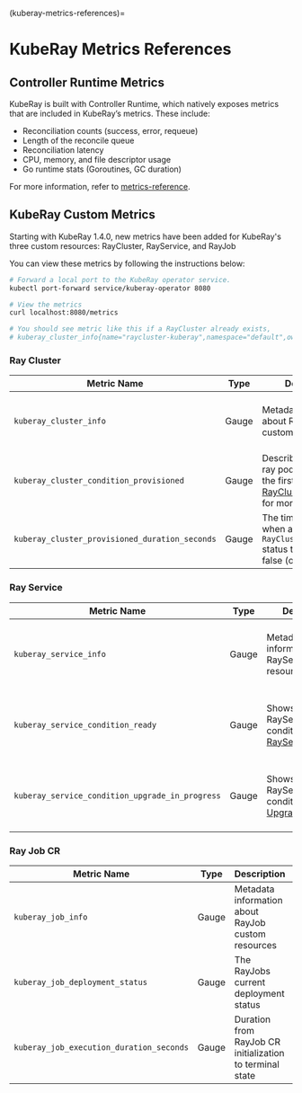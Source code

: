 (kuberay-metrics-references)=

# KubeRay Metrics References

## Controller Runtime Metrics
KubeRay is built with Controller Runtime, which natively exposes metrics that are included in KubeRay’s metrics. These include:
- Reconciliation counts (success, error, requeue)
- Length of the reconcile queue
- Reconciliation latency
- CPU, memory, and file descriptor usage
- Go runtime stats (Goroutines, GC duration)

For more information, refer to [metrics-reference](https://book.kubebuilder.io/reference/metrics-reference).

## KubeRay Custom Metrics

Starting with KubeRay 1.4.0, new metrics have been added for KubeRay's three custom resources: RayCluster, RayService, and RayJob

You can view these metrics by following the instructions below:
```sh
# Forward a local port to the KubeRay operator service.
kubectl port-forward service/kuberay-operator 8080

# View the metrics
curl localhost:8080/metrics

# You should see metric like this if a RayCluster already exists,  
# kuberay_cluster_info{name="raycluster-kuberay",namespace="default",owner_kind="None"} 1
```

### Ray Cluster


| Metric Name                                      | Type  | Description                                                                                                                | Labels                                                               |
|--------------------------------------------------|-------|----------------------------------------------------------------------------------------------------------------------------|--------------------------------------------------------------------|
| `kuberay_cluster_info`                           | Gauge | Metadata information about RayCluster custom resources                                                                     | `namespace`: &lt;RayCluster-namespace&gt;<br/> `name`: &lt;RayCluster-name&gt;<br/> `owner_kind`: &lt;RayJob\|RayService\|None&gt; |
| `kuberay_cluster_condition_provisioned`          | Gauge | Describes whether all ray pods are ready for the first time, refer to [RayClusterProvisioned](https://github.com/ray-project/kuberay/blob/7c6aedff5b4106281f50e87a7e9e177bf1237ec7/ray-operator/apis/ray/v1/raycluster_types.go#L214) for more information                                      | `namespace`: &lt;RayCluster-namespace&gt;<br/> `name`: &lt;RayCluster-name&gt;<br/> `condition`: &lt;true\|false&gt;               |
| `kuberay_cluster_provisioned_duration_seconds`   | Gauge | The time, in seconds, when a RayCluster's `RayClusterProvisioned` status transitions from false (or unset) to true         | `namespace`: &lt;RayCluster-namespace&gt;<br/> `name`: &lt;RayCluster-name&gt;                                              |

### Ray Service

| Metric Name                                       | Type  | Description                                                | Labels                                                               |
|--------------------------------------------------|-------|------------------------------------------------------------|--------------------------------------------------------------------|
| `kuberay_service_info`                           | Gauge | Metadata information about RayService custom resources     | `namespace`: &lt;RayService-namespace&gt;<br/> `name`: &lt;RayService-name&gt;                                               |
| `kuberay_service_condition_ready`                | Gauge | Shows whether RayService is in condition of [RayServiceReady](https://github.com/ray-project/kuberay/blob/33ee6724ca2a429c77cb7ff5821ba9a3d63f7c34/ray-operator/apis/ray/v1/rayservice_types.go#L135)                                           | `namespace`: &lt;RayService-namespace&gt;<br/> `name`: &lt;RayService-name&gt;                                             |
| `kuberay_service_condition_upgrade_in_progress`  | Gauge | Shows whether RayService is in condition of [UpgradeInProgress](https://github.com/ray-project/kuberay/blob/33ee6724ca2a429c77cb7ff5821ba9a3d63f7c34/ray-operator/apis/ray/v1/rayservice_types.go#L137)                                         | `namespace`: &lt;RayService-namespace&gt;<br/> `name`: &lt;RayService-name&gt;                                              |

### Ray Job CR

| Metric Name                                       | Type  | Description                                                | Labels                                                                   |
|--------------------------------------------------|-------|------------------------------------------------------------|---------------------------------------------------------------------------|
| `kuberay_job_info`                               | Gauge | Metadata information about RayJob custom resources         | `namespace`: &lt;RayJob-namespace&gt;<br/> `name`: &lt;RayJob-name&gt;                                                   |
| `kuberay_job_deployment_status`                  | Gauge | The RayJobs current deployment status                      | `namespace`: &lt;RayJob-namespace&gt;<br/> `name`: &lt;RayJob-name&gt;<br/> `deployment_status`: &lt;New\|Initializing\|Running\|Complete\|Failed\|Suspending\|Suspended\|Retrying\|Waiting&gt;                          |
| `kuberay_job_execution_duration_seconds`         | Gauge | Duration from RayJob CR initialization to terminal state   | `namespace`: &lt;RayJob-namespace&gt;<br/> `name`: &lt;RayJob-name&gt;<br/> `result`: &lt;Complete\|Failed&gt;<br/> `retry_count`: &lt;count&gt; |


